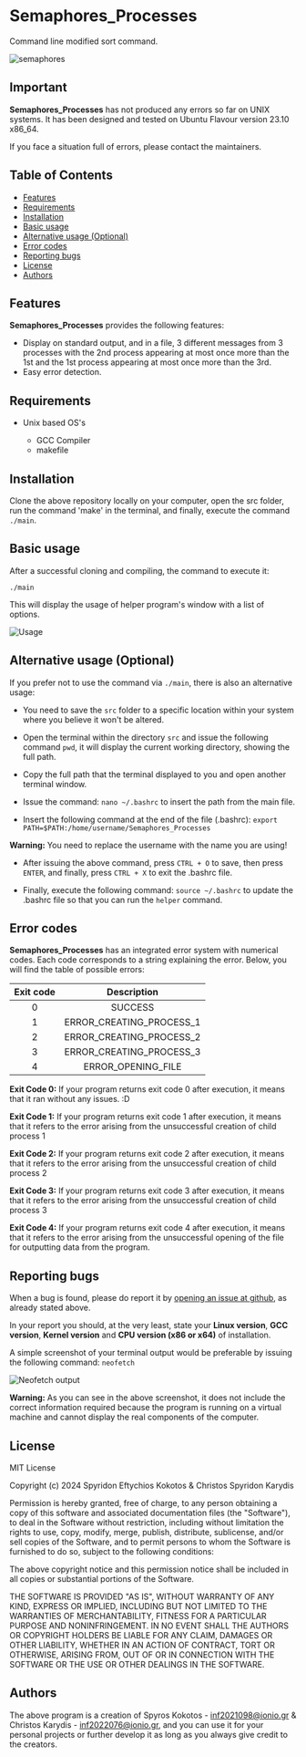 # Semaphores_Processes

Command line modified sort command.

![semaphores](https://skokotos.com/images/semaphores.png)

## Important

**Semaphores_Processes** has not produced any errors so far on UNIX systems. It has been designed and tested on Ubuntu Flavour version 23.10 x86_64.

If you face a situation full of errors, please contact the maintainers. 

## Table of Contents
<!-- vim-markdown-toc Marked -->

* [Features](#features)
* [Requirements](#requirements)
* [Installation](#installation)
* [Basic usage](#basic-usage)
* [Alternative usage (Optional)](#alternative-usage-optional)
* [Error codes](#error-codes)
* [Reporting bugs](#reporting-bugs)
* [License](#license)
* [Authors](#authors)

<!-- vim-markdown-toc -->

## Features

**Semaphores_Processes** provides the following features:

 - Display on standard output, and in a file, 3 different messages from 3 processes with the 2nd process appearing at most once more than the 1st and the 1st process appearing at most once more than the 3rd.
 -  Easy error detection.
 
## Requirements
* Unix based OS's

  - GCC Compiler
  - makefile

## Installation

Clone the above repository locally on your computer, open the src folder, run the command 'make' in the terminal, and finally, execute the command `./main`.

## Basic usage

After a successful cloning and compiling, the command to execute it:

    ./main

This will display the usage of helper program's window with a list of options.

![Usage](https://skokotos.com/images/usage3.png)

## Alternative usage (Optional)

If you prefer not to use the command via `./main`, there is also an alternative usage:

  - You need to save the `src` folder to a specific location within your system where you believe it won't be altered.

  - Open the terminal within the directory `src` and issue the following command `pwd`, it will display the current working directory, showing the full path.

  - Copy the full path that the terminal displayed to you and open another terminal window.

  - Issue the command: `nano ~/.bashrc` to insert the path from the main file.

  - Insert the following command at the end of the file (.bashrc): `export PATH=$PATH:/home/username/Semaphores_Processes`

**Warning:** You need to replace the username with the name you are using!

  - After issuing the above command, press `CTRL + O` to save, then press `ENTER`, and finally, press `CTRL + X` to exit the .bashrc file.

  - Finally, execute the following command: `source ~/.bashrc` to update the .bashrc file so that you can run the `helper` command.

## Error codes

**Semaphores_Processes** has an integrated error system with numerical codes. Each code corresponds to a string explaining the error. Below, you will find the table of possible errors:

| Exit code | Description |
| :---------: |  :---------:  |
|     0     |   SUCCESS   |
|     1    |ERROR_CREATING_PROCESS_1|
|     2     |ERROR_CREATING_PROCESS_2|
|     3     |ERROR_CREATING_PROCESS_3|
|     4     |ERROR_OPENING_FILE|

**Exit Code 0:** If your program returns exit code 0 after execution, it means that it ran without any issues. :D

**Exit Code 1:** If your program returns exit code 1 after execution, it means that it refers to the error arising from the unsuccessful creation of child process 1

**Exit Code 2:** If your program returns exit code 2 after execution, it means that it refers to the error arising from the unsuccessful creation of child process 2

**Exit Code 3:** If your program returns exit code 3 after execution, it means that it refers to the error arising from the unsuccessful creation of child process 3

**Exit Code 4:** If your program returns exit code 4 after execution, it means that it refers to the error arising from the unsuccessful opening of the file for outputting data from the program.


## Reporting bugs


When a bug is found, please do report it by [opening an issue at github](https://github.com/Greekforce1821/Semaphores_Processes/issues), as already stated above.

In your report you should, at the very least, state your **Linux version**, **GCC version**, **Kernel version** and **CPU version (x86 or x64)** of installation.

A simple screenshot of your terminal output would be preferable by issuing the following command: `neofetch`

![Neofetch output](https://skokotos.com/images/neofetch.png)

**Warning:** As you can see in the above screenshot, it does not include the correct information required because the program is running on a virtual machine and cannot display the real components of the computer.


## License

MIT License

Copyright (c) 2024 Spyridon Eftychios Kokotos & Christos Spyridon Karydis

Permission is hereby granted, free of charge, to any person obtaining a copy
of this software and associated documentation files (the "Software"), to deal
in the Software without restriction, including without limitation the rights
to use, copy, modify, merge, publish, distribute, sublicense, and/or sell
copies of the Software, and to permit persons to whom the Software is
furnished to do so, subject to the following conditions:

The above copyright notice and this permission notice shall be included in all
copies or substantial portions of the Software.

THE SOFTWARE IS PROVIDED "AS IS", WITHOUT WARRANTY OF ANY KIND, EXPRESS OR
IMPLIED, INCLUDING BUT NOT LIMITED TO THE WARRANTIES OF MERCHANTABILITY,
FITNESS FOR A PARTICULAR PURPOSE AND NONINFRINGEMENT. IN NO EVENT SHALL THE
AUTHORS OR COPYRIGHT HOLDERS BE LIABLE FOR ANY CLAIM, DAMAGES OR OTHER
LIABILITY, WHETHER IN AN ACTION OF CONTRACT, TORT OR OTHERWISE, ARISING FROM,
OUT OF OR IN CONNECTION WITH THE SOFTWARE OR THE USE OR OTHER DEALINGS IN THE
SOFTWARE.


## Authors

The above program is a creation of Spyros Kokotos - inf2021098@ionio.gr & Christos Karydis - inf2022076@ionio.gr, and you can use it for your personal projects or further develop it as long as you always give credit to the creators.



